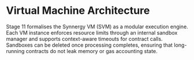 # Virtual Machine Architecture

Stage 11 formalises the Synnergy VM (SVM) as a modular execution engine. Each VM instance enforces resource limits through an internal sandbox manager and supports context-aware timeouts for contract calls. Sandboxes can be deleted once processing completes, ensuring that long-running contracts do not leak memory or gas accounting state.
